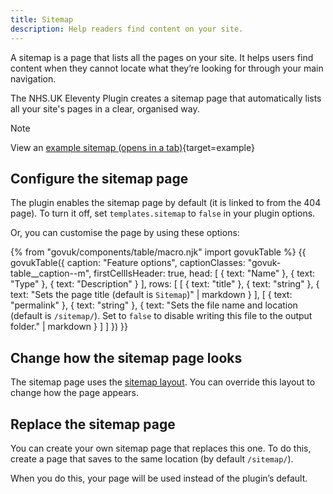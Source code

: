 ```yaml
---
title: Sitemap
description: Help readers find content on your site.
---
```


A sitemap is a page that lists all the pages on your site. It helps users find content when they cannot locate what they’re looking for through your main navigation.

The NHS.UK Eleventy Plugin creates a sitemap page that automatically lists all your site's pages in a clear, organised way.

> [!NOTE]
> View an [example sitemap (opens in a tab)](/example/sitemap){target=example}

## Configure the sitemap page

The plugin enables the sitemap page by default (it is linked to from the 404 page). To turn it off, set `templates.sitemap` to `false` in your plugin options.

Or, you can customise the page by using these options:

{% from "govuk/components/table/macro.njk" import govukTable %}
{{ govukTable({
  caption: "Feature options",
  captionClasses: "govuk-table__caption--m",
  firstCellIsHeader: true,
  head: [
    { text: "Name" },
    { text: "Type" },
    { text: "Description" }
  ],
  rows: [
    [
      { text: "title" },
      { text: "string" },
      { text: "Sets the page title (default is `Sitemap`)" | markdown }
    ],
    [
      { text: "permalink" },
      { text: "string" },
      { text: "Sets the file name and location (default is `/sitemap/`). Set to `false` to disable writing this file to the output folder." | markdown }
    ]
  ]
}) }}

## Change how the sitemap page looks

The sitemap page uses the [sitemap layout](/layouts/sitemap). You can override this layout to change how the page appears.

## Replace the sitemap page

You can create your own sitemap page that replaces this one. To do this, create a page that saves to the same location (by default `/sitemap/`).

When you do this, your page will be used instead of the plugin’s default.
